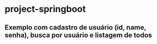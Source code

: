 # project-springboot

## Exemplo com cadastro de usuário (id, name, senha), busca por usuário e listagem de todos
